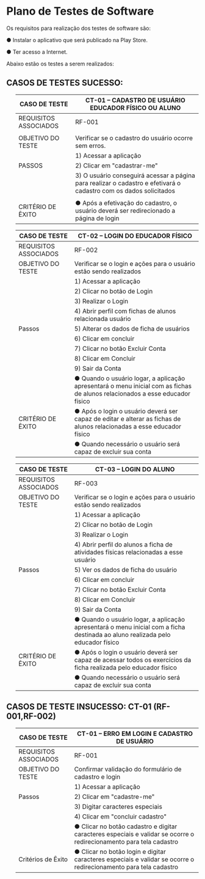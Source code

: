 # Plano de Testes de Software

Os requisitos para realização dos testes de software são:
   
   ● Instalar o aplicativo que será publicado na Play Store.
 
   ● Ter acesso a Internet.

Abaixo estão os testes a serem realizados:
 
## CASOS DE TESTES SUCESSO: 
<ol>

  | CASO DE TESTE| CT-01 – CADASTRO DE USUÁRIO EDUCADOR FÍSICO OU ALUNO|
  |--------------|------------------------|
  |REQUISITOS ASSOCIADOS	|RF-001|
  |                                                   |
  |OBJETIVO DO TESTE	| Verificar se o cadastro do usuário ocorre sem erros. |
  |      |	1) Acessar a aplicação|
  |PASSOS| 2) Clicar em "cadastrar-me"|
  |      | 3) O usuário conseguirá acessar a página para realizar o cadastro e efetivará o cadastro com os dados solicitados|
  |                                                          |
  |CRITÉRIO DE ÊXITO| ●	Após a efetivação do cadastro, o usuário deverá ser redirecionado a página de login|

 
|CASO DE TESTE |CT-02 – LOGIN DO EDUCADOR FÍSICO|
|--------------|-------------------------------------|
|REQUISITOS ASSOCIADOS	|RF-002 | 
|OBJETIVO DO TESTE|	Verificar se o login e ações para o usuário estão sendo realizados|
|      	|1)	Acessar a aplicação|
|       |2)	Clicar no botão de Login|
|       |3)	Realizar o Login|
|       |4)	Abrir perfil com fichas de alunos relacionada  usuário|
|Passos |5)	Alterar os dados de ficha de usuários|
|       |6)	Clicar em concluir|
|       |7)	Clicar no botão Excluir Conta|
|       |8)	Clicar em Concluir|
|       |9)	Sair da Conta|
|                 	| ● Quando o usuário logar, a aplicação apresentará o menu inicial com as fichas de alunos relacionados a esse educador físico|
|CRITÉRIO DE ÊXITO	| ●	Após o login o usuário deverá ser capaz de editar e alterar as fichas de alunos relacionadas a esse educador físico|
|                 	| ●	Quando necessário o usuário será capaz de excluir sua conta|
 
|CASO DE TESTE |CT-03 – LOGIN DO ALUNO|
|--------------|-------------------------------------|
|REQUISITOS ASSOCIADOS	|RF-003 | 
|OBJETIVO DO TESTE|	Verificar se o login e ações para o usuário estão sendo realizados|
|      	|1)	Acessar a aplicação|
|       |2)	Clicar no botão de Login|
|       |3)	Realizar o Login|
|       |4)	Abrir perfil do alunos a ficha de atividades físicas relacionadas a esse usuário|
|Passos |5)	Ver os dados de ficha do usuário|
|       |6)	Clicar em concluir|
|       |7)	Clicar no botão Excluir Conta|
|       |8)	Clicar em Concluir|
|       |9)	Sair da Conta|
|                 	| ● Quando o usuário logar, a aplicação apresentará o menu inicial com a ficha destinada ao aluno realizada pelo educador físico|
|CRITÉRIO DE ÊXITO	| ●	Após o login o usuário deverá ser capaz de acessar todos os exercícios da ficha realizada pelo educador físico|
|                 	| ●	Quando necessário o usuário será capaz de excluir sua conta| 

 
 
 </ol>

 
## CASOS DE TESTE INSUCESSO: CT-01 (RF-001,RF-002)
<ol>
 
 |CASO DE TESTE |	CT-01 – ERRO EM LOGIN E CADASTRO DE USUÁRIO| 
 |-------------|-----------------------|
 |REQUISITOS ASSOCIADOS	|RF-001|
 |OBJETIVO DO TESTE|Confirmar validação do formulário de cadastro e login|
 |                 |1) Acessar a aplicação|
 |Passos           |2) Clicar em "cadastre-me"|
 |                 |3) Digitar caracteres especiais|
 |                 |4) Clicar em "concluir cadastro"|
 |                  	| ●	Clicar no botão cadastro e digitar caracteres especiais e validar se ocorre o redirecionamento para tela cadastro|
 |Critérios de Êxito	| ●	Clicar no botão login e digitar caracteres especiais e validar se ocorre o redirecionamento para tela cadastro|
 


  </ol>
 </ol>

 
